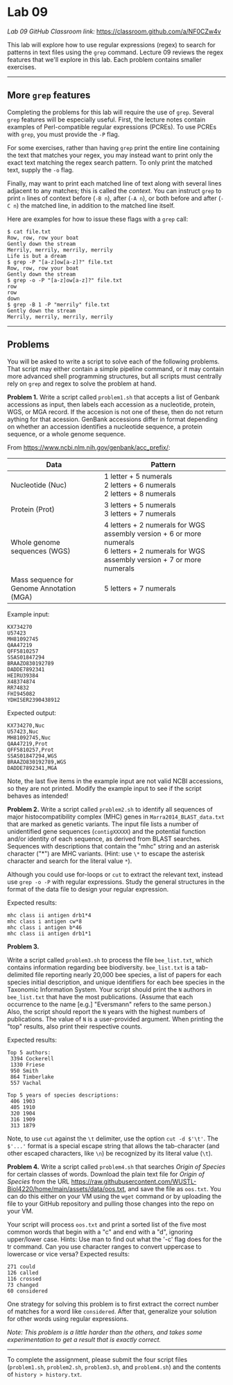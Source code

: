 # Lab 09

*Lab 09 GitHub Classroom link:* https://classroom.github.com/a/NF0CZw4v

This lab will explore how to use regular expressions (regex) to search for patterns in text files using the `grep` command. Lecture 09 reviews the regex features that we'll explore in this lab. Each problem contains smaller exercises.

---

## More `grep` features

Completing the problems for this lab will require the use of `grep`. Several `grep` features will be especially useful. First, the lecture notes contain examples of Perl-compatible regular expressions (PCREs). To use PCREs with `grep`, you must provide the `-P` flag.

For some exercises, rather than having `grep` print the entire line containing the text that matches your regex, you may instead want to print only the exact text matching the regex search pattern. To only print the matched text, supply the `-o` flag.

Finally, may want to print each matched line of text along with several lines adjacent to any matches; this is called the *context*. You can instruct `grep` to print `n` lines of context before (`-B n`), after (`-A n`), or both before and after (`-C n`) the matched line, in addition to the matched line itself.

Here are examples for how to issue these flags with a `grep` call: 

```console
$ cat file.txt
Row, row, row your boat
Gently down the stream
Merrily, merrily, merrily, merrily
Life is but a dream
$ grep -P "[a-z]ow[a-z]?" file.txt
Row, row, row your boat
Gently down the stream
$ grep -o -P "[a-z]ow[a-z]?" file.txt
row
row
down
$ grep -B 1 -P "merrily" file.txt
Gently down the stream
Merrily, merrily, merrily, merrily
```

---

## Problems

You will be asked to write a script to solve each of the following problems. That script may either contain a simple pipeline command, or it may contain more advanced shell programming structures, but all scripts must centrally rely on `grep` and regex to solve the problem at hand.

**Problem 1.** Write a script called `problem1.sh` that accepts a list of Genbank accessions as input, then labels each accession as a nucleotide, protein, WGS, or MGA record. If the accesion is not one of these, then do not return aything for that acession. GenBank accessions differ in format depending on whether an accession identifies a nucleotide sequence, a protein sequence, or a whole genome sequence.

From https://www.ncbi.nlm.nih.gov/genbank/acc_prefix/:

| Data | Pattern |
|---|---|
| Nucleotide (Nuc) |	1 letter + 5 numerals<br>2 letters + 6 numerals<br>2 letters + 8 numerals |
| Protein (Prot) |	3 letters + 5 numerals<br>3 letters + 7 numerals |
| Whole genome sequences (WGS) |	4 letters + 2 numerals for WGS assembly version + 6 or more numerals<br>6 letters + 2 numerals for WGS assembly version + 7 or more numerals |
| Mass sequence for Genome Annotation (MGA) | 	5 letters + 7 numerals |

Example input:
```
KX734270
U57423
MH81092745
QAA47219
QFF5810257
SSAS01847294
BRAAZO830192789
DADDE7892341
HEIRU39384
X48374874
RR74832
FHI945082
YDHISER2390438912
```

Expected output:
```
KX734270,Nuc
U57423,Nuc
MH81092745,Nuc
QAA47219,Prot
QFF5810257,Prot
SSAS01847294,WGS
BRAAZO830192789,WGS
DADDE7892341,MGA
```

Note, the last five items in the example input are not valid NCBI accessions, so they are not printed. Modify the example input to see if the script behaves as intended!

**Problem 2.** Write a script called `problem2.sh` to identify all sequences of major histocompatibility complex (MHC) genes in `Marra2014_BLAST_data.txt` that are marked as genetic variants. The input file lists a number of unidentified gene sequences (`contigXXXXX`) and the potential function and/or identity of each sequence, as derived from BLAST searches. Sequences with descriptions that contain the "mhc" string and an asterisk character ("\*") are MHC variants. (Hint: use `\*` to escape the asterisk character and search for the literal value `*`).

Although you could use for-loops or `cut` to extract the relevant text, instead use `grep -o -P` with regular expressions. Study the general structures in the format of the data file to design your regular expression. 

Expected results:
```
mhc class ii antigen drb1*4
mhc class i antigen cw*8
mhc class i antigen b*46
mhc class ii antigen drb1*1
```

**Problem 3.**

Write a script called `problem3.sh` to process the file `bee_list.txt`, which contains information regarding bee biodiversity. `bee_list.txt` is a tab-delimited file reporting nearly 20,000 bee species, a list of papers for each species initial description, and unique identifiers for each bee species in the Taxonomic Information System. Your script should print the `N` authors in `bee_list.txt` that have the most publications. (Assume that each occurrence to the name [e.g.] "Eversmann" refers to the same person.) Also, the script should report the `N` years with the highest numbers of publications. The value of `N` is a user-provided argument. When printing the "top" results, also print their respective counts.

Expected results:
```
Top 5 authors:
 3394 Cockerell
 1330 Friese
 950 Smith
 864 Timberlake
 557 Vachal

Top 5 years of species descriptions:
 406 1903
 405 1910
 320 1904
 316 1909
 313 1879
```

Note, to use `cut` against the `\t` delimiter, use the option `cut -d $'\t'`. The `$'...'` format is a special escape string that allows the tab-character (and other escaped characters, like `\n`) be recognized by its literal value (`\t`).

**Problem 4.** Write a script called `problem4.sh` that searches *Origin of Species* for certain classes of words. Download the plain text file for *Origin of Species* from the URL https://raw.githubusercontent.com/WUSTL-Biol4220/home/main/assets/data/oos.txt, and save the file as `oos.txt`. You can do this either on your VM using the `wget` command or by uploading the file to your GitHub repository and pulling those changes into the repo on your VM.

Your script will process `oos.txt` and print a sorted list of the five most common words that begin with a "c" and end with a "d", ignoring upper/lower case. Hints: Use man to find out what the '-c' flag does for the tr command. Can you use character ranges to convert uppercase to lowercase or vice versa?
Expected results:
```
271 could
126 called
116 crossed
73 changed
60 considered
```

One strategy for solving this problem is to first extract the correct number of matches for a word like `considered`. After that, generalize your solution for other words using regular expressions.

*Note: This problem is a little harder than the others, and takes some experimentation to get a result that is exactly correct.*

---

To complete the assignment, please submit the four script files (`problem1.sh`, `problem2.sh`, `problem3.sh`, and `problem4.sh`) and the contents of `history > history.txt`.
